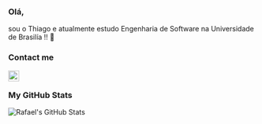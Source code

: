 ### Olá, 
  sou o Thiago e atualmente estudo Engenharia de Software na Universidade de Brasilía !! 👋


### Contact me
<a href="mailto:thiagosampaiopaiva@gmail.com"><img align="left" alt="Thiago.Paiva" width="22px" src="/assets/gmail.svg" /></a>

<br />

### My GitHub Stats

<img align="left" alt="Rafael's GitHub Stats" src="https://github-readme-stats.vercel.app/api?username=thiagohdaqw&show_icons=true&theme=dark"/>







